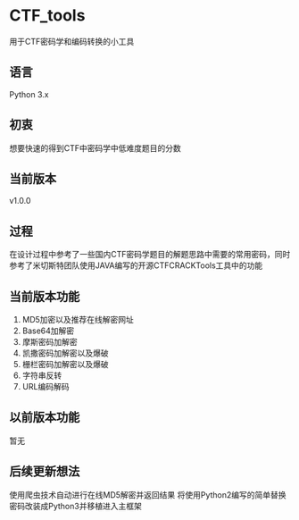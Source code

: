 # CTF_tools
用于CTF密码学和编码转换的小工具

## 语言
Python 3.x

## 初衷
想要快速的得到CTF中密码学中低难度题目的分数

## 当前版本
v1.0.0

## 过程
在设计过程中参考了一些国内CTF密码学题目的解题思路中需要的常用密码，同时参考了米切斯特团队使用JAVA编写的开源CTFCRACKTools工具中的功能

## 当前版本功能
1. MD5加密以及推荐在线解密网址
2. Base64加解密
3. 摩斯密码加解密
4. 凯撒密码加解密以及爆破
5. 栅栏密码加解密以及爆破
6. 字符串反转
7. URL编码解码

## 以前版本功能
暂无

## 后续更新想法
使用爬虫技术自动进行在线MD5解密并返回结果
将使用Python2编写的简单替换密码改装成Python3并移植进入主框架
